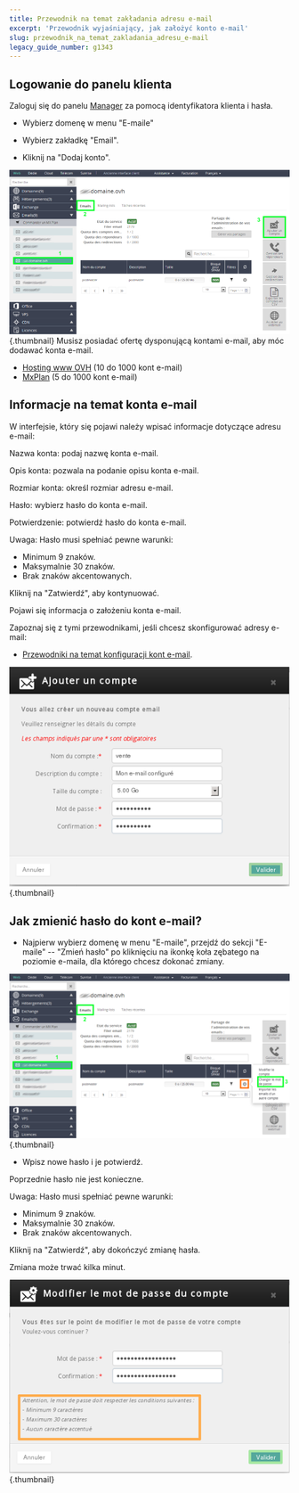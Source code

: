 ```yaml
---
title: Przewodnik na temat zakładania adresu e-mail
excerpt: 'Przewodnik wyjaśniający, jak założyć konto e-mail'
slug: przewodnik_na_temat_zakladania_adresu_e-mail
legacy_guide_number: g1343
---
```



## Logowanie do panelu klienta
Zaloguj się do panelu [Manager](https://www.ovh.com/manager/web/login/) za pomocą identyfikatora klienta i hasła.


- Wybierz domenę w menu "E-maile"

- Wybierz zakładkę "Email".

- Kliknij na "Dodaj konto".



![](images/img_3636.jpg){.thumbnail}
Musisz posiadać ofertę dysponującą kontami e-mail, aby móc dodawać konta e-mail. 


- [Hosting www OVH](http://www.ovh.pl/hosting/) (10 do 1000 kont e-mail)
- [MxPlan](http://www.ovh.pl/produkty/mxplan.xml) (5 do 1000 kont e-mail)




## Informacje na temat konta e-mail
W interfejsie, który się pojawi należy wpisać informacje dotyczące adresu e-mail:

Nazwa konta: podaj nazwę konta e-mail.

Opis konta: pozwala na podanie opisu konta e-mail.

Rozmiar konta: określ rozmiar adresu e-mail.

Hasło: wybierz hasło do konta e-mail.

Potwierdzenie: potwierdź hasło do konta e-mail.


Uwaga: Hasło musi spełniać pewne warunki:


- Minimum 9 znaków.
- Maksymalnie 30 znaków.
- Brak znaków akcentowanych.



Kliknij na "Zatwierdź", aby kontynuować.

Pojawi się informacja o założeniu konta e-mail. 

Zapoznaj się z tymi przewodnikami, jeśli chcesz skonfigurować adresy e-mail:


- [Przewodniki na temat konfiguracji kont e-mail](https://www.ovh.pl/hosting/przewodniki/).



![](images/img_2385.jpg){.thumbnail}


## Jak zmienić hasło do kont e-mail?

- Najpierw wybierz domenę w menu "E-maile", przejdź do sekcji "E-maile" -- "Zmień hasło" po kliknięciu na ikonkę koła zębatego na poziomie e-maila, dla którego chcesz dokonać zmiany.



![](images/img_3637.jpg){.thumbnail}

- Wpisz nowe hasło i je potwierdź.

Poprzednie hasło nie jest konieczne.


Uwaga: Hasło musi spełniać pewne warunki:


- Minimum 9 znaków.
- Maksymalnie 30 znaków.
- Brak znaków akcentowanych.


Kliknij na "Zatwierdź", aby dokończyć zmianę hasła.

Zmiana może trwać kilka minut.

![](images/img_2387.jpg){.thumbnail}